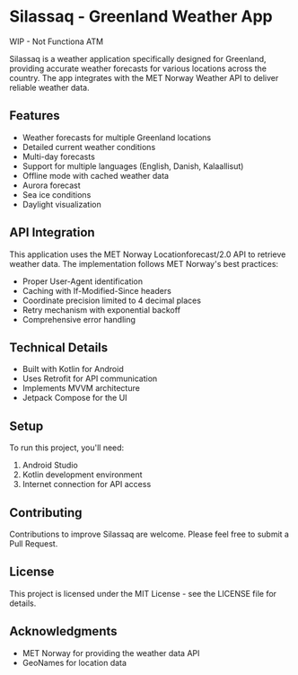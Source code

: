 # Silassaq - Greenland Weather App

WIP - Not Functiona ATM

Silassaq is a weather application specifically designed for Greenland, providing accurate weather forecasts for various locations across the country. The app integrates with the MET Norway Weather API to deliver reliable weather data.

## Features

- Weather forecasts for multiple Greenland locations
- Detailed current weather conditions
- Multi-day forecasts
- Support for multiple languages (English, Danish, Kalaallisut)
- Offline mode with cached weather data
- Aurora forecast
- Sea ice conditions
- Daylight visualization

## API Integration

This application uses the MET Norway Locationforecast/2.0 API to retrieve weather data. The implementation follows MET Norway's best practices:

- Proper User-Agent identification
- Caching with If-Modified-Since headers
- Coordinate precision limited to 4 decimal places
- Retry mechanism with exponential backoff
- Comprehensive error handling

## Technical Details

- Built with Kotlin for Android
- Uses Retrofit for API communication
- Implements MVVM architecture
- Jetpack Compose for the UI

## Setup

To run this project, you'll need:

1. Android Studio
2. Kotlin development environment
3. Internet connection for API access

## Contributing

Contributions to improve Silassaq are welcome. Please feel free to submit a Pull Request.

## License

This project is licensed under the MIT License - see the LICENSE file for details.

## Acknowledgments

- MET Norway for providing the weather data API
- GeoNames for location data
